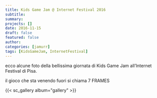 ```yaml
---
title: Kids Game Jam @ Internet Festival 2016
subtitle: 
summary: 
projects: []
date: 2016-11-15
draft: false
featured: false
author:
categories: [jamurr]
tags: [KidsGameJam, InternetFestival]
---
```

ecco alcune foto della bellissima giornata di Kids Game Jam all’Internet Festival di Pisa.

il gioco che sta venendo fuori si chiama 7 FRAMES

{{< sc_gallery album="gallery" >}}
